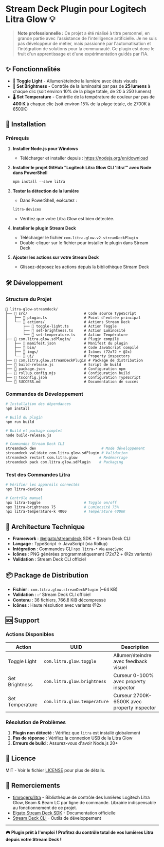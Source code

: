 # Stream Deck Plugin pour Logitech Litra Glow 💡

> **Note professionnelle :**
> Ce projet a été réalisé à titre personnel, en grande partie avec l'assistance de l'intelligence artificielle. Je ne suis pas développeur de métier, mais passionné par l'automatisation et l'intégration de solutions pour la communauté. Ce plugin est donc le fruit d'un apprentissage et d'une expérimentation guidés par l'IA.

## ✨ Fonctionnalités

- **🔘 Toggle Light** - Allumer/éteindre la lumière avec états visuels
- **🔆 Set Brightness** - Contrôle de la luminosité par pas de **25 lumens** à chaque clic (soit environ 10% de la plage totale, de 20 à 250 lumens)
- **🌡️ Set Temperature** - Contrôle de la température de couleur par pas de **400 K** à chaque clic (soit environ 15% de la plage totale, de 2700K à 6500K)

## 🚀 Installation

### Prérequis

1. **Installer Node.js pour Windows**
   - Télécharger et installer depuis : https://nodejs.org/en/download

2. **Installer le projet GitHub "Logitech Litra Glow CLI 'litra'" avec Node dans PowerShell**
   ```powershell
   npm install --save litra
   ```

3. **Tester la détection de la lumière**
   - Dans PowerShell, exécutez :
   ```powershell
   litra-devices
   ```
   - Vérifiez que votre Litra Glow est bien détectée.

4. **Installer le plugin Stream Deck**
   - Télécharger le fichier `com.litra.glow.v2.streamDeckPlugin`
   - Double-cliquer sur le fichier pour installer le plugin dans Stream Deck

5. **Ajouter les actions sur votre Stream Deck**
   - Glissez-déposez les actions depuis la bibliothèque Stream Deck

## 🛠️ Développement

### Structure du Projet

```
📁 litra-glow-streamdeck/
├── 📁 src/                          # Code source TypeScript
│   ├── 📄 plugin.ts                 # Point d'entrée principal  
│   └── 📁 actions/                  # Actions Stream Deck
│       ├── 📄 toggle-light.ts       # Action Toggle
│       ├── 📄 set-brightness.ts     # Action Luminosité
│       └── 📄 set-temperature.ts    # Action Température
├── 📁 com.litra.glow.sdPlugin/      # Plugin compilé
│   ├── 📄 manifest.json             # Manifest du plugin
│   ├── 📁 bin/                      # Code JavaScript compilé
│   ├── 📁 imgs/                     # Icônes (72x72 + @2x)
│   └── 📁 ui/                       # Property inspectors
├── 📄 com.litra.glow.streamDeckPlugin # Package de distribution
├── 📄 build-release.js              # Script de build
├── 📄 package.json                  # Configuration npm
├── 📄 rollup.config.mjs             # Configuration build
├── 📄 tsconfig.json                 # Configuration TypeScript
└── 📄 SUCCESS.md                    # Documentation de succès
```

### Commandes de Développement

```bash
# Installation des dépendances
npm install

# Build du plugin
npm run build

# Build et package complet
node build-release.js

# Commandes Stream Deck CLI
streamdeck dev                              # Mode développement
streamdeck validate com.litra.glow.sdPlugin # Validation
streamdeck restart com.litra.glow          # Redémarrage
streamdeck pack com.litra.glow.sdPlugin    # Packaging
```

### Test des Commandes Litra

```bash
# Vérifier les appareils connectés
npx litra-devices

# Contrôle manuel
npx litra-toggle                    # Toggle on/off
npx litra-brightness 75             # Luminosité 75%
npx litra-temperature-k 4000        # Température 4000K
```

## 🎯 Architecture Technique

- **Framework** : [@elgato/streamdeck](https://www.npmjs.com/package/@elgato/streamdeck) SDK + Stream Deck CLI
- **Langage** : TypeScript → JavaScript (via Rollup)
- **Intégration** : Commandes CLI `npx litra-*` via `execSync`
- **Icônes** : PNG générées programmatiquement (72x72 + @2x variants)
- **Validation** : Stream Deck CLI officiel

## 📦 Package de Distribution

- **Fichier** : `com.litra.glow.streamDeckPlugin` (~64 KB)
- **Validation** : ✅ Stream Deck CLI officiel
- **Contenu** : 36 fichiers, 766.8 KiB décompressé
- **Icônes** : Haute résolution avec variants @2x

## 🆘 Support

### Actions Disponibles

| Action | UUID | Description |
|--------|------|-------------|
| Toggle Light | `com.litra.glow.toggle` | Allumer/éteindre avec feedback visuel |
| Set Brightness | `com.litra.glow.brightness` | Curseur 0-100% avec property inspector |
| Set Temperature | `com.litra.glow.temperature` | Curseur 2700K-6500K avec property inspector |

### Résolution de Problèmes

1. **Plugin non détecté** : Vérifiez que `litra` est installé globalement
2. **Pas de réponse** : Vérifiez la connexion USB de la Litra Glow
3. **Erreurs de build** : Assurez-vous d'avoir Node.js 20+

## 📄 Licence

MIT - Voir le fichier [LICENSE](LICENSE) pour plus de détails.

## 🙏 Remerciements

- [timrogers/litra](https://github.com/timrogers/litra) - Bibliothèque de contrôle des lumières Logitech Litra Glow, Beam & Beam LC par ligne de commande. Librairie indispensable au fonctionnement de ce projet.
- [Elgato Stream Deck SDK](https://docs.elgato.com/sdk) - Documentation officielle
- [Stream Deck CLI](https://docs.elgato.com/streamdeck/cli/intro) - Outils de développement

---

**🎮 Plugin prêt à l'emploi ! Profitez du contrôle total de vos lumières Litra depuis votre Stream Deck !** 